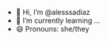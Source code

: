 - 👋 Hi, I’m @alesssadiaz
- 🌱 I’m currently learning ...
- 😄 Pronouns: she/they


<!---
alesssadiaz/alesssadiaz is a ✨ special ✨ repository because its `README.md` (this file) appears on your GitHub profile.
You can click the Preview link to take a look at your changes.
--->
